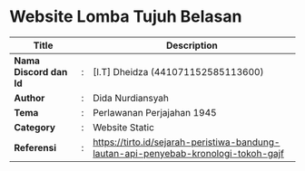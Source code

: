 # Website Lomba Tujuh Belasan

| Title        |   | Description                    |   
|--------------|---|--------------------------------|
| **Nama Discord dan Id** | : | [I.T] Dheidza (441071152585113600)  |
| **Author**       | : | Dida Nurdiansyah 	            |
| **Tema**       | : | Perlawanan Perjajahan 1945   |
| **Category**    | : | Website Static              |
| **Referensi** | : | https://tirto.id/sejarah-peristiwa-bandung-lautan-api-penyebab-kronologi-tokoh-gajf |
